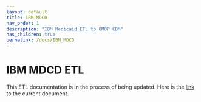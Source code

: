 ```yaml
---
layout: default
title: IBM MDCD
nav_order: 1
description: "IBM Medicaid ETL to OMOP CDM"
has_children: true
permalink: /docs/IBM_MDCD
---
```


# IBM MDCD ETL

This ETL documentation is in the process of being updated. Here is the [link](https://github.com/OHDSI/ETL-CDMBuilder/blob/master/man/TRUVEN_MDCD/Truven_MDCD_ETL_CDM_V5.3.1.docx) to the current document. 